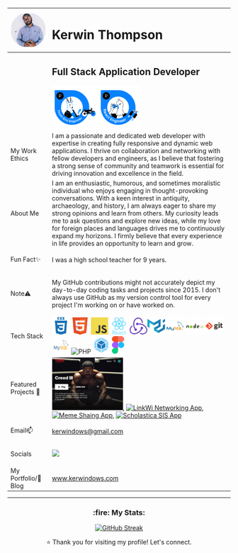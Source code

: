 | <img align="left" style="border-radius:50%" src="https://github.com/Kerwindows/Kerwindows/blob/main/files/me.png" width=100> |<h1 align="left">Kerwin Thompson  </h1> | 
| -------- | -------- |
|| <h2 align="left">Full Stack Application Developer</h2> <img align="left" src="https://github.com/Kerwindows/Kerwindows/blob/main/files/front-end.png" height=100><img align="left" src="https://github.com/Kerwindows/Kerwindows/blob/main/files/react-dev.png" height=100>  |  
|My Work Ethics | I am a passionate and dedicated web developer with expertise in creating fully responsive and dynamic web applications. I thrive on collaboration and networking with fellow developers and engineers, as I believe that fostering a strong sense of community and teamwork is essential for driving innovation and excellence in the field. |
|About Me|I am an enthusiastic, humorous, and sometimes moralistic individual who enjoys engaging in thought-provoking conversations. With a keen interest in antiquity, archaeology, and history, I am always eager to share my strong opinions and learn from others. My curiosity leads me to ask questions and explore new ideas, while my love for foreign places and languages drives me to continuously expand my horizons. I firmly believe that every experience in life provides an opportunity to learn and grow.| 
|<p>Fun&nbsp;Fact✨&nbsp;&nbsp;</p> | <p align="left">I was a high school teacher for 9 years.</p> |  
|Note:warning: |<p align="left">My GitHub contributions might not accurately depict my day-to-day coding tasks and projects since 2015. I don't always use GitHub as my version control tool for every project I'm working on or have worked on.</p>|  
|Tech Stack |  <img src="https://github.com/devicons/devicon/blob/master/icons/css3/css3-plain-wordmark.svg"  title="CSS3" alt="CSS" width="40" height="40"/> <img src="https://github.com/devicons/devicon/blob/master/icons/html5/html5-original.svg" title="HTML5" alt="HTML" width="40" height="40"/> <img src="https://github.com/devicons/devicon/blob/master/icons/javascript/javascript-original.svg" title="JavaScript" alt="JavaScript" width="40" height="40"/> <img src="https://github.com/devicons/devicon/blob/master/icons/react/react-original-wordmark.svg" title="React" alt="React" width="40" height="40"/> <img src="https://github.com/devicons/devicon/blob/master/icons/redux/redux-original.svg" title="Redux" alt="Redux " width="40" height="40"/><img src="https://github.com/devicons/devicon/blob/master/icons/materialui/materialui-original.svg" title="Material UI" alt="Material UI" width="40" height="40"/> <img src="https://github.com/devicons/devicon/blob/master/icons/mysql/mysql-original-wordmark.svg" title="MySQL"  alt="MySQL" width="40" height="40"/> <img src="https://github.com/devicons/devicon/blob/master/icons/nodejs/nodejs-original-wordmark.svg" title="NodeJS" alt="NodeJS" width="40" height="40"/>  <img src="https://github.com/devicons/devicon/blob/master/icons/git/git-original-wordmark.svg" title="Git" alt="Git" width="40" height="40"/> <img title='Photoshop' src="https://github.com/Kerwindows/Kerwindows/blob/main/files/mysql.png" height=40> <img title='PHP' src="https://cdn.jsdelivr.net/gh/devicons/devicon/icons/php/php-original.svg" height=40> <img title='Webpack' src="https://github.com/Kerwindows/Kerwindows/blob/main/files/webpack.png" height=40> <img title='Figma' src="https://github.com/Kerwindows/Kerwindows/blob/main/files/figma.svg" height=40> <mg title='Photoshop' src="https://github.com/Kerwindows/Kerwindows/blob/main/files/photoshop.svg" height=40> |
|<p align="left">Featured Projects 🌟</p> | <a target="_blank" href="https://trailerview.kerwindows.com" title="Netflix UI Clone"> <img src="https://github.com/Kerwindows/Kerwindows/blob/main/files/netflix-ui-clone.jpg" alt="Netflix UI Clone" width="160" height="auto"/></a>, <a href="https://linkwi.co"><img src="https://github.com/Kerwindows/Kerwindows/blob/main/files/project-2.png" alt="LinkWi Networking App" width="240" height="150"/></a>, <a target="_blank" href="https://kerwindows.github.io/around-react"><img src="https://github.com/Kerwindows/Kerwindows/blob/main/files/project-3.png" alt="Meme Shaing App" width="240" height="150"/></a>, <a href="https://scholastica.cyversify.com/" target="_blank"><img src="https://github.com/Kerwindows/Kerwindows/blob/main/files/project-3.png" alt="Scholastica SIS App" width="240" height="150"/></a>|
|Email📫  | <p align="left">kerwindows@gmail.com</p> |
|Socials|<p align="left"><a href="https://www.linkedin.com/in/kerwindows/"><img src="https://img.shields.io/badge/LinkedIn-Kerwindows-blue"></a></p>|
|My Portfolio/📝 Blog |<p align="left"><a href="https://www.linkedin.com/in/kerwindows/">www.kerwindows.com</a></p>|



<hr/>
<div align="center">
  <h3>:fire: My Stats:</h3>
  <a href="https://git.io/streak-stats">
    <img src="http://github-readme-streak-stats.herokuapp.com?user=kerwindows&theme=dark&background=000000" alt="GitHub Streak">
  </a>
</div>

<!-- Footer -->
<div align="center">
  <p>⭐️ Thank you for visiting my profile! Let's connect.</p>
</div>
<p align="center"> <img src="https://komarev.com/ghpvc/?username=kerwindows&style=flat-square&color=blue" alt=""/></p>
